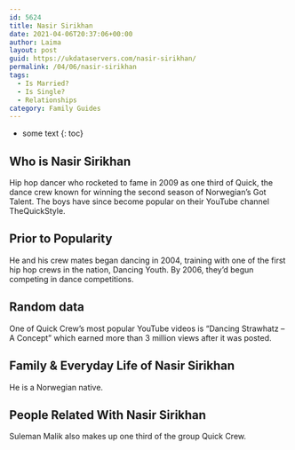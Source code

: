 ```yaml
---
id: 5624
title: Nasir Sirikhan
date: 2021-04-06T20:37:06+00:00
author: Laima
layout: post
guid: https://ukdataservers.com/nasir-sirikhan/
permalink: /04/06/nasir-sirikhan
tags:
  - Is Married?
  - Is Single?
  - Relationships
category: Family Guides
---
```


* some text
{: toc}


## Who is Nasir Sirikhan
                  
                  
                  
Hip hop dancer who rocketed to fame in 2009 as one third of Quick, the dance crew known for winning the second season of Norwegian&#8217;s Got Talent. The boys have since become popular on their YouTube channel TheQuickStyle.
                  
              
            
              
            
                
                
                
## Prior to Popularity
                  
                  
                  
He and his crew mates began dancing in 2004, training with one of the first hip hop crews in the nation, Dancing Youth. By 2006, they&#8217;d begun competing in dance competitions.
                  
              
            
              
            
                
                
                
## Random data
                  
                  
                  
One of Quick Crew&#8217;s most popular YouTube videos is &#8220;Dancing Strawhatz &#8211; A Concept&#8221; which earned more than 3 million views after it was posted.
                  
              
            
              
            
                
                
                
## Family & Everyday Life of Nasir Sirikhan
                  
                  
                  
He is a Norwegian native.
                  
              
            
              
            
                
                
                
## People Related With Nasir Sirikhan
                  
                  
                  
Suleman Malik also makes up one third of the group Quick Crew.
                  
              
            
              
            
                
              
            
              
              
            
            
              
            
          
          
          